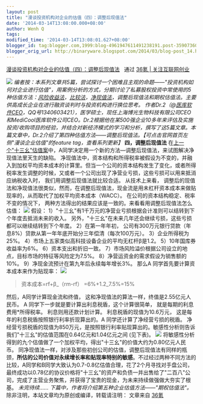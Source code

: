 ```yaml
---
layout: post
title: "漫谈投资机构对企业的估值（四）：调整后现值法"
date: '2014-03-14T13:08:00.000+08:00'
author: Wenh Q
tags:
modified_time: '2014-03-14T13:08:01.627+08:00'
blogger_id: tag:blogger.com,1999:blog-4961947611491238191.post-3590736026285196094
blogger_orig_url: http://binaryware.blogspot.com/2014/03/blog-post_14.html
---
```

[漫谈投资机构对企业的估值（四）：调整后现值法](http://www.36kr.com/p/210286.html) 
 通过 [36氪 | 关注互联网创业](http://www.36kr.com/)

![](http://a.36krcnd.com/photo/2014/867dea2ca58212e23eb8f1df36f84776.jpg)
*编者按：本系列文章共5篇，尝试探讨一个困难且主观的命题——"投资机构如何对企业进行估值"，用案例分析的方式，分期讨论了私募股权投资中常使用的5种估值方法：[风险收益法](http://www.36kr.com/p/210274.html)，[比较法](http://www.36kr.com/p/210276.html)，[净现值法](http://www.36kr.com/p/210285.html)，调整后现值法和期权估值法。主要供高成长企业在进行融资谈判时与投资机构进行换位思考。*
*作者Dr.2（@[医库软件CEO](http://weibo.com/u/3561579637?topnav=1&wvr=5&topsug=1)，QQ号1340603421），医学硕士，现任上海博光生物科技有限公司CEO和MediCool医库软件公司CEO。Dr.2根据他在某500强企业10多年来评估及实施投资/收购项目的经验，并结合对新经济模式的学习和分析，撰写了这5篇文章。本篇文章中，Dr.2介绍了第四种估值方法——调整后现值法。【可点击官网首页左侧"漫谈企业估值"的feature
tag，查看系列更新】*
**四，调整后现值法**
在[上一个"十三幺"估值案](http://www.36kr.com/p/210285.html)中，A同学决定用一个新的方法—调整后现值法，来试图解决净现值法里天生的缺陷。
净现值法中，资本结构和所得税率被假设为不变的，并融入到加权平均资本成本的计算里。但当一个公司的资本结构发生了变化，或者所得税率发生调整的时候，又或者一个公司出现了净营业亏损，这些亏损可以用来抵消应纳税收入时，
我们用调整后现值法就比较合适。
从技术上来看，
调整后的现值法和净现值法很类似，然而，在调整后现值法，现金流是用未杠杆资本成本来做贴现率的，从而取代了加权平均资本成本（WACC）。
在公司的资本结构稳定、税率不变的情况下，
两种方法得出的结果应该是一致的。来看看用调整后现值法怎么估值：
![](http://a.36krcnd.com/photo/2014/c9aa13795995d7c3f4f8171561eecad2.png)
假设：
1）"十三幺"有1千万元的净营业亏损根据会计准则可以结转到下个年度去抵消未来的收入。
另外，"十三幺"在未来几年还会继续亏损，这些亏损都可以继续结转到下个年度。
2）在第一年年初，
公司有300万元银行贷款（年息8%）贷款从第一年年底开始分三年偿清（每次100万元）。
3）企业所得税为25%。
4）市场上五家类似高科技设备企业的平均无杠杆β是1.2。
5）10年国库券收益率为6%。
6）资本支出和折旧一致。
7）市场风险溢价根据公司设立的地点，目标市场的特征等风险定为7.5%。
8）净营运资金的需求假设为销售额的10%。
9）净现金流预计在第九年后永续每年增长3%。
那么A 同学首先要计算资本成本来作为贴现率：
![](http://a.36krcnd.com/photo/2014/dd6fae6a7096aaf99cef0b9f5ff94135.png)

> 资本成本=rf+β_（rm-rf） =6%+1.2_7.5%=15%

然后，A同学计算现金流和终值，
这和净现值法的算法一样，终值是2.55亿元人民币。 A
同学下一步就是要计算出利息税盾，这个计算很简单，
就是每期的利息费用*所得税率。 利息则用还款计划计算。
利息税盾的现值为10.6万元， 这是每年的利息税盾按照银行利率折现算出的。A
同学还计算了净经营亏损的税盾。
净经营亏损税盾的现值为850万元，是按照银行利率贴现算出的。敏感性分析则告诉我们"十三幺"的估值范围在0.64亿元和1.04亿元之间
(见下表)。
![](http://a.36krcnd.com/photo/2014/15281a61fbd85be130310c5cf6ec23f2.png)
将敏感性分析得到的九个估值做了一个加权平均，得出"十三幺"的价值大约为0.80亿元人民币。
同净现值法一样，对涉及那些初创公司的估值，调整后现值法有同样的瓶颈，**所估的公司价值对永续增长率和贴现率特别的敏感**。不过经过两种不同方法的比较，A同学和B同学大致认为0.7-0.8亿估值合理，花了2个月寻找对手盘公司，最终成功以0.78亿的协议价格将"十三幺"的资产和负债一并出售给了"二百八"公司，完成了主营业务聚焦，并获得了宝贵的现金，为未来持续做强做大夯实了根基。
*未完待续……*
*下篇中，作者将介绍第五种企业估值方法——"期权估值法"。*
除非注明，本站文章均为原创或编译，转载请注明：
文章来自 [36氪](http://www.36kr.com/)
